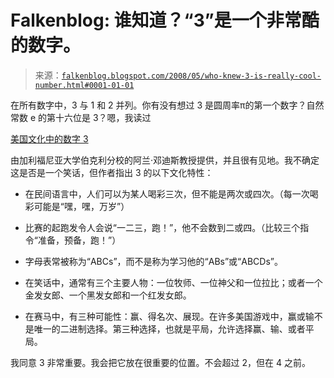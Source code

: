 <!--yml

分类：未分类

日期：2024-05-12 23:18:18

-->

# Falkenblog: 谁知道？“3”是一个非常酷的数字。

> 来源：[`falkenblog.blogspot.com/2008/05/who-knew-3-is-really-cool-number.html#0001-01-01`](http://falkenblog.blogspot.com/2008/05/who-knew-3-is-really-cool-number.html#0001-01-01)

在所有数字中，3 与 1 和 2 并列。你有没有想过 3 是圆周率π的第一个数字？自然常数 e 的第十六位是 3？嗯，我读过

[美国文化中的数字 3](http://www.threes.com/cms/index.php?option=com_content&task=view&id=15&Itemid=2)

由加利福尼亚大学伯克利分校的阿兰·邓迪斯教授提供，并且很有见地。我不确定这是否是一个笑话，但作者指出 3 的以下文化特性：

+   在民间语言中，人们可以为某人喝彩三次，但不能是两次或四次。（每一次喝彩可能是“嘿，嘿，万岁”）

+   比赛的起跑发令人会说“一二三，跑！”，他不会数到二或四。（比较三个指令“准备，预备，跑！”）

+   字母表常被称为“ABCs”，而不是称为学习他的“ABs”或“ABCDs”。

+   在笑话中，通常有三个主要人物：一位牧师、一位神父和一位拉比；或者一个金发女郎、一个黑发女郎和一个红发女郎。

+   在赛马中，有三种可能性：赢、得名次、展现。在许多美国游戏中，赢或输不是唯一的二进制选择。第三种选择，也就是平局，允许选择赢、输、或者平局。

我同意 3 非常重要。我会把它放在很重要的位置。不会超过 2，但在 4 之前。
